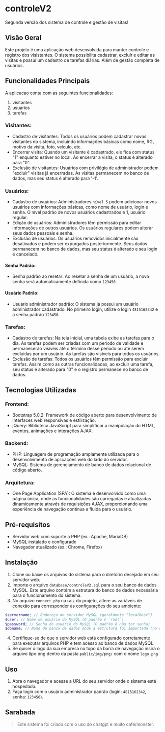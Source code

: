 # controleV2
  Segunda versão dos sistema de controle e gestão de visitas!

## Visão Geral
  Este projeto é uma aplicação web desenvolvida para manter controle e registro dos visistantes. O sistema possibilita cadastrar, excluír e editar as visitas e possuí um cadastro de tarefas diárias. Além de gestão completa de usuários.

## Funcionalidades Principais
A aplicacao conta com as seguintes funcionalidades:
1. visitantes
2. usuarios
3. tarefas
   
### Visitantes:
  - Cadastro de visitantes: Todos os usuários podem cadastrar novos visitantes no sistema, incluindo informações básicas como nome, RG, motivo da visita, foto, veículo, etc.
  - Encerrar visita: Quando um visitante é cadastrado, ele fica com status "1" enquanto estiver no local. Ao encerrar a visita, o status é alterado para "0".
  - Exclusão de visitantes: Usuários com privilégio de administrador podem "excluir" visitas já encerradas. As visitas permanecem no banco de dados, mas seu status é alterado para '-1'.
### Usuários:
  - Cadastro de usuários: Administradores `nível 5` podem adicionar novos usuários com informações básicas, como nome de usuário, login e senha. O nível padrão de novos usuários cadastrados é 1, usuário regular.
  - Edição de usuários: Administradores têm permissão para editar informações de outros usuários. Os usuários regulares podem alterar seus dados pessoais e senha.
  - Exclusão de usuários: Os usuários removidos inicialmente são desativados e podem ser expurgados posteriormente. Seus dados permanecem no banco de dados, mas seu status é alterado e seu login é cancelado.
#### Senha Padrão:
  - Senha padrão ao resetar: Ao resetar a senha de um usuário, a nova senha será automaticamente definida como `123456`.
#### Usuário Padrão:
  - Usuário administrador padrão: O sistema já possui um usuário administrador cadastrado. No primeiro login, utilize o login `4815162342` e a senha padrão `123456`.
### Tarefas:
  - Cadastro de tarefas: Na tela inicial, uma tabela exibe as tarefas para o dia. As tarefas podem ser criadas com um período de validade e permanecerão visíveis até o término desse período ou até serem excluídas por um usuário. As tarefas são visíveis para todos os usuários.
  - Exclusão de tarefas: Todos os usuários têm permissão para excluir tarefas. Assim como as outras funcionalidades, ao excluir uma tarefa, seu status é alterado para "0" e o registro permanece no banco de dados.

## Tecnologias Utilizadas
### Frontend:
  + Bootstrap 5.0.2: Framework de código aberto para desenvolvimento de interfaces web responsivas e estilização.
  + jQuery: Biblioteca JavaScript para simplificar a manipulação do HTML, eventos, animações e interações AJAX.
### Backend:
  + PHP: Linguagem de programação amplamente utilizada para o desenvolvimento de aplicações web do lado do servidor.
  + MySQL: Sistema de gerenciamento de banco de dados relacional de código aberto.
### Arquitetura:
  + One Page Application (SPA): O sistema é desenvolvido como uma página única, onde as funcionalidades são carregadas e 
atualizadas dinamicamente através de requisições AJAX, proporcionando uma experiência de navegação contínua e fluida 
para o usuário.

## Pré-requisitos
  + Servidor web com suporte a PHP (ex.: Apache, MariaDB)
  + MySQL instalado e configurado
  + Navegador atualizado (ex.: Chrome, Firefox)

## Instalação
  1. Clone ou baixe os arquivos do sistema para o diretório desejado em seu servidor web.
  2. Importe o arquivo `database/controleV2.sql` para o seu banco de dados MySQL. Este arquivo contém a estrutura do banco de dados necessária para o funcionamento do sistema.
  3. No arquivo `connect.php` na raiz do projeto, altere as variáveis de conexão para corresponder às configurações do seu   ambiente:
```PHP
$servername; // Endereço do servidor MySQL (geralmente "localhost")
$user; // Nome de usuário do MySQL (O padrão é `root`)
$password; // Senha do usuário do MySQL (O padrão é não ter senha)
$dbname; // Nome do banco de dados onde a estrutura foi importada (no caso, controleV2)
```
  4. Certifique-se de que o servidor web está configurado corretamente para executar arquivos PHP e tem acesso ao banco de dados MySQL.
  5. Se quiser o logo da sua empresa no topo da barra de navegação insira o arquivo tipo png dentro da pasta `public/img/png/` com o nome `logo.png`
## Uso
  1. Abra o navegador e acesse a URL do seu servidor onde o sistema está hospedado.
  2. Faça login com o usuário administrador padrão (login: `4815162342`, senha: `123456`).

## Sarabada
>Este sistema foi criado com o uso do chatgpt e muito café/monster.
  
